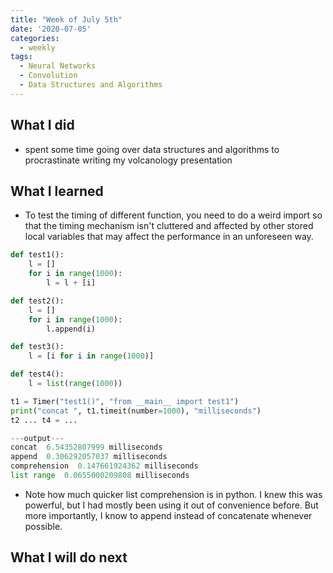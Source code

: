 ```yaml
---
title: "Week of July 5th"
date: '2020-07-05'
categories:
  - weekly
tags:
  - Neural Networks
  - Convolution
  - Data Structures and Algorithms
---
```



## What I did

- spent some time going over data structures and algorithms to procrastinate writing my volcanology presentation

## What I learned

- To test the timing of different function, you need to do a weird import so that the timing mechanism isn't cluttered and affected by other stored local variables that may affect the performance in an unforeseen way.

```python
def test1():
    l = []
    for i in range(1000):
        l = l + [i]

def test2():
    l = []
    for i in range(1000):
        l.append(i)

def test3():
    l = [i for i in range(1000)]

def test4():
    l = list(range(1000))

t1 = Timer("test1()", "from __main__ import test1")
print("concat ", t1.timeit(number=1000), "milliseconds")
t2 ... t4 = ...

---output---
concat  6.54352807999 milliseconds
append  0.306292057037 milliseconds
comprehension  0.147661924362 milliseconds
list range  0.0655000209808 milliseconds
```

- Note how much quicker list comprehension is in python. I knew this was powerful, but I had mostly been using it out of convenience before. But more importantly, I know to append instead of concatenate whenever possible.

## What I will do next
